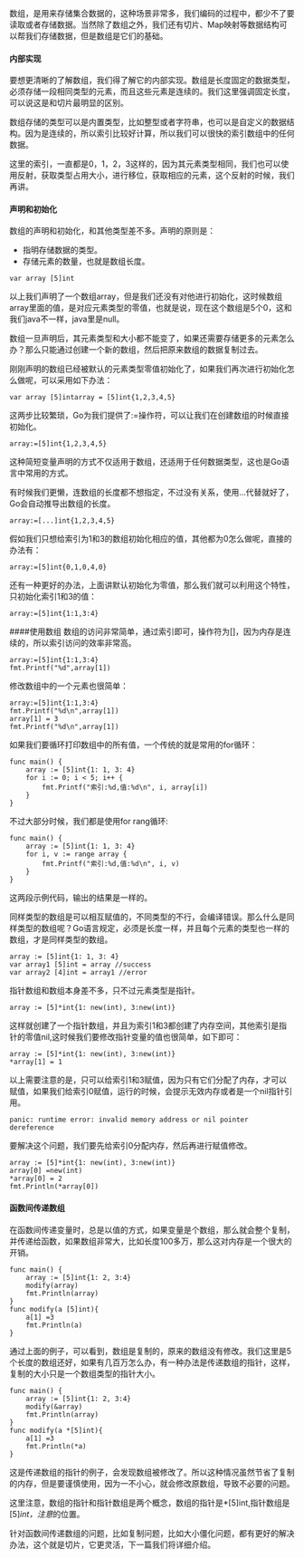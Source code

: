 数组，是用来存储集合数据的，这种场景非常多，我们编码的过程中，都少不了要读取或者存储数据。当然除了数组之外，我们还有切片、Map映射等数据结构可以帮我们存储数据，但是数组是它们的基础。

#### 内部实现
要想更清晰的了解数组，我们得了解它的内部实现。数组是长度固定的数据类型，必须存储一段相同类型的元素，而且这些元素是连续的。我们这里强调固定长度，可以说这是和切片最明显的区别。

数组存储的类型可以是内置类型，比如整型或者字符串，也可以是自定义的数据结构。因为是连续的，所以索引比较好计算，所以我们可以很快的索引数组中的任何数据。

这里的索引，一直都是0，1，2，3这样的，因为其元素类型相同，我们也可以使用反射，获取类型占用大小，进行移位，获取相应的元素，这个反射的时候，我们再讲。

#### 声明和初始化
数组的声明和初始化，和其他类型差不多。声明的原则是：
- 指明存储数据的类型。
- 存储元素的数量，也就是数组长度。
~~~
var array [5]int
~~~
以上我们声明了一个数组array，但是我们还没有对他进行初始化，这时候数组array里面的值，是对应元素类型的零值，也就是说，现在这个数组是5个0，这和我们java不一样，java里是null。

数组一旦声明后，其元素类型和大小都不能变了，如果还需要存储更多的元素怎么办？那么只能通过创建一个新的数组，然后把原来数组的数据复制过去。

刚刚声明的数组已经被默认的元素类型零值初始化了，如果我们再次进行初始化怎么做呢，可以采用如下办法：
~~~
var array [5]intarray = [5]int{1,2,3,4,5}
~~~
这两步比较繁琐，Go为我们提供了:=操作符，可以让我们在创建数组的时候直接初始化。
~~~
array:=[5]int{1,2,3,4,5}
~~~
这种简短变量声明的方式不仅适用于数组，还适用于任何数据类型，这也是Go语言中常用的方式。

有时候我们更懒，连数组的长度都不想指定，不过没有关系，使用...代替就好了，Go会自动推导出数组的长度。
~~~
array:=[...]int{1,2,3,4,5}
~~~
假如我们只想给索引为1和3的数组初始化相应的值，其他都为0怎么做呢，直接的办法有：
~~~
array:=[5]int{0,1,0,4,0}
~~~
还有一种更好的办法，上面讲默认初始化为零值，那么我们就可以利用这个特性，只初始化索引1和3的值：
~~~
array:=[5]int{1:1,3:4}
~~~
####使用数组
数组的访问非常简单，通过索引即可，操作符为[]，因为内存是连续的，所以索引访问的效率非常高。
~~~
array:=[5]int{1:1,3:4}
fmt.Printf("%d",array[1])
~~~
修改数组中的一个元素也很简单：
~~~
array:=[5]int{1:1,3:4}
fmt.Printf("%d\n",array[1])
array[1] = 3
fmt.Printf("%d\n",array[1])
~~~
如果我们要循环打印数组中的所有值，一个传统的就是常用的for循环：
~~~
func main() {
    array := [5]int{1: 1, 3: 4}    
    for i := 0; i < 5; i++ {
        fmt.Printf("索引:%d,值:%d\n", i, array[i])
    }
}
~~~
不过大部分时候，我们都是使用for rang循环:
~~~
func main() {
    array := [5]int{1: 1, 3: 4}    
    for i, v := range array {
        fmt.Printf("索引:%d,值:%d\n", i, v)
    }
}
~~~
这两段示例代码，输出的结果是一样的。

同样类型的数组是可以相互赋值的，不同类型的不行，会编译错误。那么什么是同样类型的数组呢？Go语言规定，必须是长度一样，并且每个元素的类型也一样的数组，才是同样类型的数组。
~~~
array := [5]int{1: 1, 3: 4}
var array1 [5]int = array //success
var array2 [4]int = array1 //error
~~~
指针数组和数组本身差不多，只不过元素类型是指针。
~~~
array := [5]*int{1: new(int), 3:new(int)}
~~~
这样就创建了一个指针数组，并且为索引1和3都创建了内存空间，其他索引是指针的零值nil,这时候我们要修改指针变量的值也很简单，如下即可：
~~~
array := [5]*int{1: new(int), 3:new(int)}
*array[1] = 1
~~~
以上需要注意的是，只可以给索引1和3赋值，因为只有它们分配了内存，才可以赋值，如果我们给索引0赋值，运行的时候，会提示无效内存或者是一个nil指针引用。
~~~
panic: runtime error: invalid memory address or nil pointer dereference
~~~
要解决这个问题，我们要先给索引0分配内存，然后再进行赋值修改。
~~~
array := [5]*int{1: new(int), 3:new(int)}
array[0] =new(int)
*array[0] = 2
fmt.Println(*array[0])
~~~
#### 函数间传递数组
在函数间传递变量时，总是以值的方式，如果变量是个数组，那么就会整个复制，并传递给函数，如果数组非常大，比如长度100多万，那么这对内存是一个很大的开销。
~~~
func main() {
    array := [5]int{1: 2, 3:4}
    modify(array)
    fmt.Println(array)
}
func modify(a [5]int){
    a[1] =3
    fmt.Println(a)
}
~~~
通过上面的例子，可以看到，数组是复制的，原来的数组没有修改。我们这里是5个长度的数组还好，如果有几百万怎么办，有一种办法是传递数组的指针，这样，复制的大小只是一个数组类型的指针大小。
~~~
func main() {
    array := [5]int{1: 2, 3:4}
    modify(&array)
    fmt.Println(array)
}
func modify(a *[5]int){
    a[1] =3
    fmt.Println(*a)
}
~~~
这是传递数组的指针的例子，会发现数组被修改了。所以这种情况虽然节省了复制的内存，但是要谨慎使用，因为一不小心，就会修改原数组，导致不必要的问题。

这里注意，数组的指针和指针数组是两个概念，数组的指针是*[5]int,指针数组是[5]*int，注意*的位置。

针对函数间传递数组的问题，比如复制问题，比如大小僵化问题，都有更好的解决办法，这个就是切片，它更灵活，下一篇我们将详细介绍。
